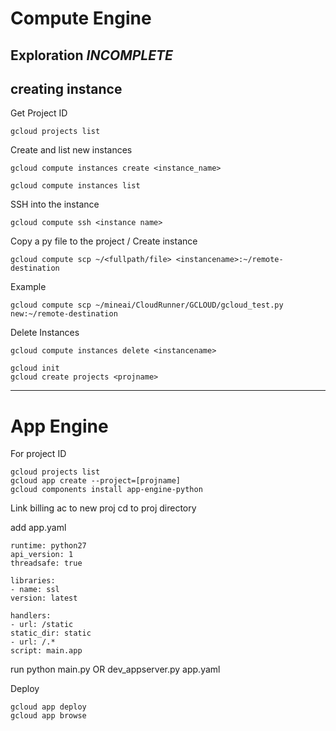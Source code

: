 # Compute Engine
## Exploration <i><b>INCOMPLETE</i></b>
creating instance
---

Get Project ID

    gcloud projects list

Create and list new instances

    gcloud compute instances create <instance_name>

    gcloud compute instances list
<!-- gcloud compute ssh <instance_name> -->
SSH into the instance

    gcloud compute ssh <instance name>
Copy a py file to the project / Create instance

    gcloud compute scp ~/<fullpath/file> <instancename>:~/remote-destination
    
Example

    gcloud compute scp ~/mineai/CloudRunner/GCLOUD/gcloud_test.py new:~/remote-destination

Delete Instances

    gcloud compute instances delete <instancename>

    gcloud init
    gcloud create projects <projname>

---

# App Engine

For project ID

    gcloud projects list
    gcloud app create --project=[projname]
    gcloud components install app-engine-python

Link billing ac to new proj
cd to proj directory

add app.yaml

    runtime: python27
    api_version: 1
    threadsafe: true

    libraries:
    - name: ssl
    version: latest

    handlers:
    - url: /static
    static_dir: static
    - url: /.*
    script: main.app


run
    python main.py
    OR
    dev_appserver.py app.yaml

Deploy

    gcloud app deploy
    gcloud app browse